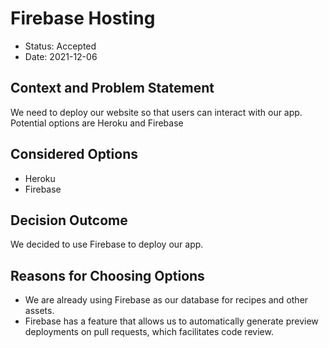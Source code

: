 # Firebase Hosting
* Status: Accepted
* Date: 2021-12-06

## Context and Problem Statement

We need to deploy our website so that users can interact with our app. Potential options are Heroku and Firebase


## Considered Options

* Heroku
* Firebase

## Decision Outcome

We decided to use Firebase to deploy our app.

## Reasons for Choosing Options
* We are already using Firebase as our database for recipes and other assets.
* Firebase has a feature that allows us to automatically generate preview deployments on pull requests, which facilitates code review.
